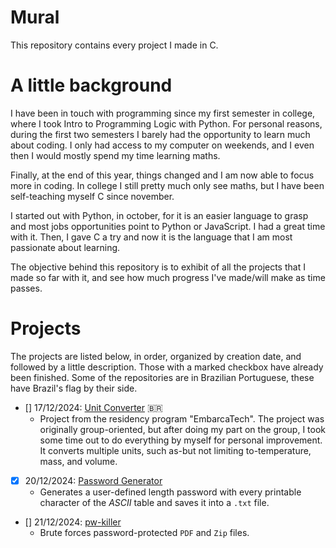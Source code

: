 # Mural
This repository contains every project I made in C.

# A little background

I have been in touch with programming since my first semester in college, where I took Intro to Programming Logic with Python. For personal reasons, during the first two semesters I barely had the opportunity to learn much about coding. I only had access to my computer on weekends, and I even then I would mostly spend my time learning maths.

Finally, at the end of this year, things changed and I am now able to focus more in coding. In college I still pretty much only see maths, but I have been self-teaching myself C since november.

I started out with Python, in october, for it is an easier language to grasp and most jobs opportunities point to Python or JavaScript. I had a great time with it. Then, I gave C a try and now it is the language that I am most passionate about learning.

The objective behind this repository is to exhibit of all the projects that I made so far with it, and see how much progress I've made/will make as time passes.

# Projects

The projects are listed below, in order, organized by creation date, and followed by a little description. Those with a marked checkbox have already been finished. Some of the repositories are in Brazilian Portuguese, these have Brazil's flag by their side.

* [] 17/12/2024: <a href="https://github.com/realBruno/conversor-unidades-embarcatech">Unit Converter</a> 🇧🇷
    * Project from the residency program "EmbarcaTech". The project was originally group-oriented, but after doing my part on the group, I took some time out to do everything by myself for personal improvement. It converts multiple units, such as-but not limiting to-temperature, mass, and volume.

* [x] 20/12/2024: <a href="https://github.com/realBruno/password-generator">Password Generator</a>
    * Generates a user-defined length password with every printable character of the _ASCII_ table and saves it into a `.txt` file.

* [] 21/12/2024: <a href="https://github.com/realBruno/pw-killer">pw-killer</a>
    * Brute forces password-protected `PDF` and `Zip` files.

